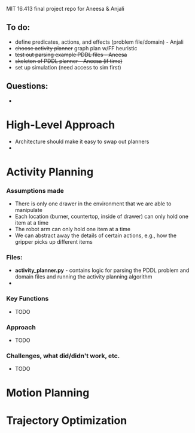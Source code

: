 MIT 16.413 final project repo for Aneesa &amp; Anjali

## To do:
- define predicates, actions, and effects (problem file/domain) - Anjali
- ~~choose activity planner~~ graph plan w/FF heuristic
- ~~test out parsing example PDDL files - Aneesa~~
- ~~skeleton of PDDL planner - Aneesa (if time)~~
- set up simulation (need access to sim first)

## Questions:
- 

# High-Level Approach
- Architecture should make it easy to swap out planners
-

# Activity Planning
### Assumptions made
- There is only one drawer in the environment that we are able to manipulate
- Each location (burner, countertop, inside of drawer) can only hold one item at a time
- The robot arm can only hold one item at a time
- We can abstract away the details of certain actions, e.g., how the gripper picks up different items

### Files:
- **activity_planner.py** - contains logic for parsing the PDDL problem and domain files and running the activity planning algorithm
- 

### Key Functions
- TODO

### Approach
- TODO

### Challenges, what did/didn't work, etc.
- TODO

# Motion Planning

# Trajectory Optimization
